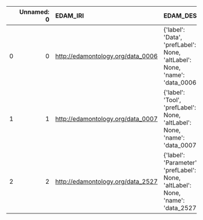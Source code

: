 |    |   Unnamed: 0 | EDAM_IRI                          | EDAM_DESC                                                                        | OFM_IRI                                              | OFM_DESC              |
|---:|-------------:|:----------------------------------|:---------------------------------------------------------------------------------|:-----------------------------------------------------|:----------------------|
|  0 |            0 | http://edamontology.org/data_0006 | {'label': 'Data', 'prefLabel': None, 'altLabel': None, 'name': 'data_0006'}      | http://www.ontologies.com/Ontology3197.owl#Data      | {'name': 'Data'}      |
|  1 |            1 | http://edamontology.org/data_0007 | {'label': 'Tool', 'prefLabel': None, 'altLabel': None, 'name': 'data_0007'}      | http://www.ontologies.com/Ontology3197.owl#Tool      | {'name': 'Tool'}      |
|  2 |            2 | http://edamontology.org/data_2527 | {'label': 'Parameter', 'prefLabel': None, 'altLabel': None, 'name': 'data_2527'} | http://www.ontologies.com/Ontology3197.owl#Parameter | {'name': 'Parameter'} |
